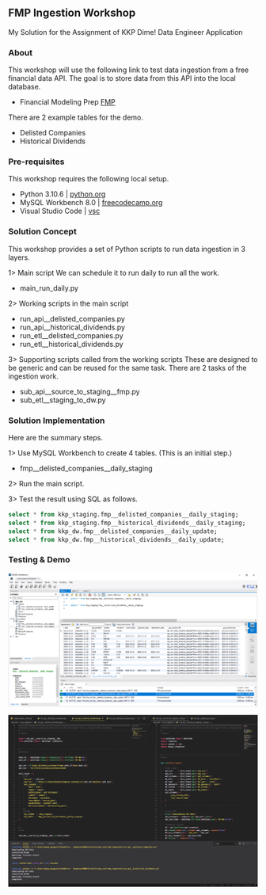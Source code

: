## FMP Ingestion Workshop
My Solution for the Assignment of KKP Dime! Data Engineer Application


### About
This workshop will use the following link to test data ingestion from a free financial data API.
The goal is to store data from this API into the local database.
- Financial Modeling Prep [FMP]

There are 2 example tables for the demo.
- Delisted Companies
- Historical Dividends


### Pre-requisites
This workshop requires the following local setup.
- Python 3.10.6 | [python.org]
- MySQL Workbench 8.0 | [freecodecamp.org]
- Visual Studio Code | [vsc]


### Solution Concept
This workshop provides a set of Python scripts to run data ingestion in 3 layers.

1> Main script
We can schedule it to run daily to run all the work.
- main_run_daily.py

2> Working scripts in the main script
- run_api__delisted_companies.py
- run_api__historical_dividends.py
- run_etl__delisted_companies.py
- run_etl__historical_dividends.py

3> Supporting scripts called from the working scripts
These are designed to be generic and can be reused for the same task.
There are 2 tasks of the ingestion work.
- sub_api__source_to_staging__fmp.py
- sub_etl__staging_to_dw.py


### Solution Implementation
Here are the summary steps.

1> Use MySQL Workbench to create 4 tables. (This is an initial step.)
- fmp__delisted_companies__daily_staging

2> Run the main script.

3> Test the result using SQL as follows.

```sql
select * from kkp_staging.fmp__delisted_companies__daily_staging;
select * from kkp_staging.fmp__historical_dividends__daily_staging;
select * from kkp_dw.fmp__delisted_companies__daily_update;
select * from kkp_dw.fmp__historical_dividends__daily_update;
```

### Testing & Demo

![cap1](https://github.com/Chaisup/fmp_ingestion/blob/main/cap_demo_mysql.png)

![cap2](https://github.com/Chaisup/fmp_ingestion/blob/main/cap_demo_python.png)


[//]: # (These are reference links. Credit: https://dillinger.io/)
	[FMP]: <https://site.financialmodelingprep.com/developer/docs/>
	[python.org]: <https://www.python.org/downloads/release/python-3106/>
	[freecodecamp.org]: <https://www.freecodecamp.org/news/how-to-install-mysql-workbench-on-windows/>
	[vsc]: <https://code.visualstudio.com/download>

